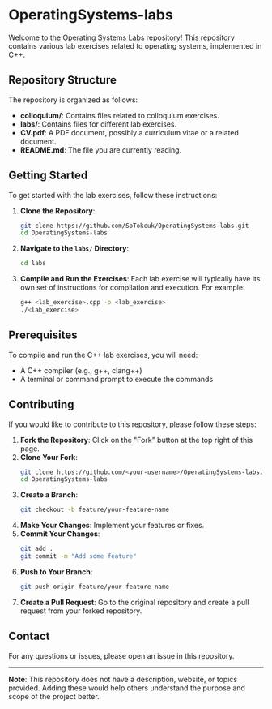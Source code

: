 # OperatingSystems-labs

Welcome to the Operating Systems Labs repository! This repository contains various lab exercises related to operating systems, implemented in C++.

## Repository Structure

The repository is organized as follows:

- **colloquium/**: Contains files related to colloquium exercises.
- **labs/**: Contains files for different lab exercises.
- **CV.pdf**: A PDF document, possibly a curriculum vitae or a related document.
- **README.md**: The file you are currently reading.

## Getting Started

To get started with the lab exercises, follow these instructions:

1. **Clone the Repository**:
    ```sh
    git clone https://github.com/SoTokcuk/OperatingSystems-labs.git
    cd OperatingSystems-labs
    ```

2. **Navigate to the `labs/` Directory**:
    ```sh
    cd labs
    ```

3. **Compile and Run the Exercises**:
    Each lab exercise will typically have its own set of instructions for compilation and execution. For example:
    ```sh
    g++ <lab_exercise>.cpp -o <lab_exercise>
    ./<lab_exercise>
    ```

## Prerequisites

To compile and run the C++ lab exercises, you will need:

- A C++ compiler (e.g., g++, clang++)
- A terminal or command prompt to execute the commands

## Contributing

If you would like to contribute to this repository, please follow these steps:

1. **Fork the Repository**: Click on the "Fork" button at the top right of this page.
2. **Clone Your Fork**:
    ```sh
    git clone https://github.com/<your-username>/OperatingSystems-labs.git
    cd OperatingSystems-labs
    ```
3. **Create a Branch**:
    ```sh
    git checkout -b feature/your-feature-name
    ```
4. **Make Your Changes**: Implement your features or fixes.
5. **Commit Your Changes**:
    ```sh
    git add .
    git commit -m "Add some feature"
    ```
6. **Push to Your Branch**:
    ```sh
    git push origin feature/your-feature-name
    ```
7. **Create a Pull Request**: Go to the original repository and create a pull request from your forked repository.

## Contact

For any questions or issues, please open an issue in this repository.

---

**Note**: This repository does not have a description, website, or topics provided. Adding these would help others understand the purpose and scope of the project better.

